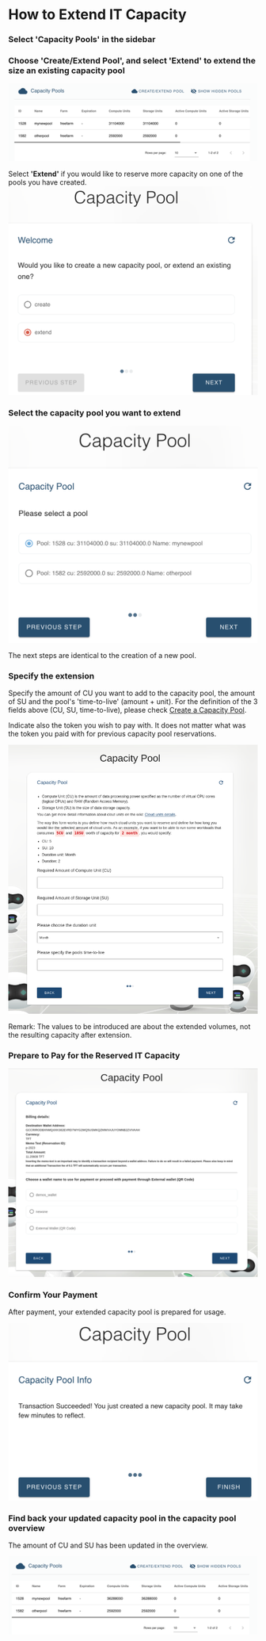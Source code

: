 # How to Extend IT Capacity

### Select 'Capacity Pools' in the sidebar

### Choose 'Create/Extend Pool', and select 'Extend' to extend the size an existing capacity pool

![](./img/3bot_capacity_extend_overview.png)

Select __'Extend'__ if you would like to reserve more capacity on one of the pools you have created.
![](./img/3bot_capacity_extend_select.png)

### Select the capacity pool you want to extend

![](./img/3bot_capacity_extend_select_pool.png)

The next steps are identical to the creation of a new pool. 

### Specify the extension

Specify the amount of CU you want to add to the capacity pool, the amount of SU and the pool's 'time-to-live' (amount + unit).
For the definition of the 3 fields above (CU, SU, time-to-live), please check [Create a Capacity Pool](3bot_capacity_new.md). 

Indicate also the token you wish to pay with. It does not matter what was the token you paid with for previous capacity pool reservations. 

![](./img/3bot_capacity_new_resource.png)

Remark: The values to be introduced are about the extended volumes, not the resulting capacity after extension. 

### Prepare to Pay for the Reserved IT Capacity

![](./img/3bot_capacity_new_pay.png)

### Confirm Your Payment

After payment, your extended capacity pool is prepared for usage. 

![](./img/3bot_capacity_extend_success.png)

### Find back your updated capacity pool in the capacity pool overview

The amount of CU and SU has been updated in the overview. 

![](./img/3bot_capacity_extend_overview_updated.png)
